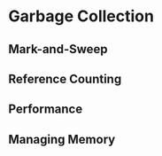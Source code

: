 # Garbage Collection


## Mark-and-Sweep


## Reference Counting


## Performance


## Managing Memory

